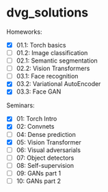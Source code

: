 # dvg_solutions

Homeworks:
- [x] 01.1: Torch basics
- [ ] 01.2: Image classification
- [ ] 02.1: Semantic segmentation
- [ ] 02.2: Vision Transformers
- [ ] 03.1: Face recognition
- [x] 03.2: Variational AutoEncoder
- [x] 03.3: Face GAN

Seminars: 
- [x] 01: Torch Intro
- [x] 02: Convnets
- [ ] 04: Dense prediction
- [x] 05: Vision Transformer
- [ ] 06: Visual adversarials
- [ ] 07: Object detectors
- [ ] 08: Self-supervision
- [ ] 09: GANs part 1
- [ ] 10: GANs part 2
